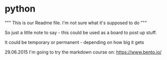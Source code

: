 # python

""" This is our Readme file. I'm not sure what it's supposed to do """

So just a little note to say - this could be used as a board to post up stuff. 

It could be temporary or permanent - depending on how big it gets


29.06.2015
I'm going to try the markdown course on: https://www.bento.io/

